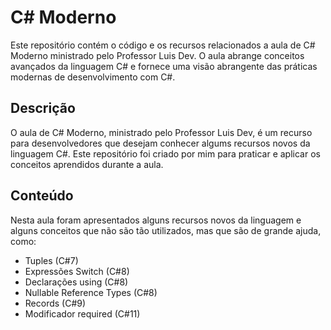 # C# Moderno
Este repositório contém o código e os recursos relacionados a aula de C# Moderno ministrado pelo Professor Luis Dev. 
O aula abrange conceitos avançados da linguagem C# e fornece uma visão abrangente das práticas modernas de desenvolvimento com C#.

## Descrição
O aula de C# Moderno, ministrado pelo Professor Luis Dev, é um recurso para desenvolvedores que desejam conhecer algums recursos novos da linguagem C#.
Este repositório foi criado por mim para praticar e aplicar os conceitos aprendidos durante a aula.

## Conteúdo
Nesta aula foram apresentados alguns recursos novos da linguagem e alguns conceitos que não são tão utilizados, mas que são de grande ajuda, como:
* Tuples (C#7)
* Expressões Switch (C#8)
* Declarações using (C#8)
* Nullable Reference Types (C#8)
* Records (C#9)
* Modificador required (C#11)
